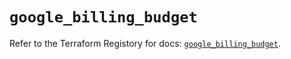 # `google_billing_budget`

Refer to the Terraform Registory for docs: [`google_billing_budget`](https://registry.terraform.io/providers/hashicorp/google-beta/4.68.0/docs/resources/google_billing_budget).
